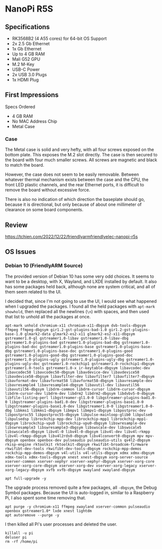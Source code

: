 # NanoPi R5S

## Specifications

- RK3568B2 (4 A55 cores) for 64-bit OS Support
- 2x 2.5 Gb Ethernet
- 1x Gb Ethernet
- Up to 4 GB RAM
- Mali G52 GPU
- M.2 M-Key
- USB-C Power
- 2x USB 3.0 Plugs
- 1x HDMI Plug

## First Impressions

Specs Ordered

- 4 GB RAM
- No MAC Address Chip
- Metal Case

### Case
The Metal case is solid and very hefty, with all four screws exposed on the bottom plate. This exposes the M.2 slot directly. The case is then secured to the board with four much smaller screws. All screws are magnetic and black to match the board.

However, the case does not seem to be easily removable. Between whatever thermal mechanism exists between the case and the CPU, the front LED plastic channels, and the rear Ethernet ports, it is difficult to remove the board without excessive force.

There is also no indication of which direction the baseplate should go, because it is directional, but only because of about one millimeter of clearance on some board components.

## Review

https://tchien.com/2022/12/22/friendlyarmfriendlyelec-nanopi-r5s

## OS Issues

### Debian 10 (FriendlyARM Source)

The provided version of Debian 10 has some very odd choices. It seems to want to be a desktop, with X, Wayland, and LXDE installed by default. It also has some packages held back, although none are system critical, and all of them seem related to the UI.

I decided that, since I'm not going to use the UI, I would see what happened when I upgraded the packages. I found all the held packages with `apt-mark showhold`, then replaced all the newlines (`\n`) with spaces, and then used that list to unhold all the packages at once.

```
apt-mark unhold chromium-x11 chromium-x11-dbgsym dvb-tools-dbgsym ffmpeg ffmpeg-dbgsym gir1.2-gst-plugins-bad-1.0 gir1.2-gst-plugins-base-1.0 glmark2-data glmark2-es2-x11 glmark2-es2-x11-dbgsym gstreamer1.0-gl gstreamer1.0-libav gstreamer1.0-libav-dbg gstreamer1.0-plugins-bad gstreamer1.0-plugins-bad-dbg gstreamer1.0-plugins-bad-doc gstreamer1.0-plugins-base gstreamer1.0-plugins-base-dbg gstreamer1.0-plugins-base-doc gstreamer1.0-plugins-good gstreamer1.0-plugins-good-dbg gstreamer1.0-plugins-good-doc gstreamer1.0-plugins-ugly gstreamer1.0-plugins-ugly-dbg gstreamer1.0-plugins-ugly-doc gstreamer1.0-rockchip1 gstreamer1.0-rockchip1-dbgsym gstreamer1.0-tools gstreamer1.0-x ir-keytable-dbgsym libavcodec-dev libavcodec58 libavcodec58-dbgsym libavdevice-dev libavdevice58 libavdevice58-dbgsym libavfilter-dev libavfilter7 libavfilter7-dbgsym libavformat-dev libavformat58 libavformat58-dbgsym libavresample-dev libavresample4 libavresample4-dbgsym libavutil-dev libavutil56 libavutil56-dbgsym libdrm-common libdrm-cursor libdrm-cursor-dbgsym libdrm-cursor-dev libdrm-dev libdrm2 libdrm2-dbgsym libdvbv5-0-dbgsym libfile-listing-perl libgstreamer-gl1.0-0 libgstreamer-plugins-bad1.0-0 libgstreamer-plugins-bad1.0-dev libgstreamer-plugins-base1.0-0 libgstreamer-plugins-base1.0-dev libgstreamer1.0-0 libgstreamer1.0-0-dbg libkms1 libkms1-dbgsym libmpv1 libmpv1-dbgsym libpostproc-dev libpostproc55 libpostproc55-dbgsym libpulse-mainloop-glib0 libpulse0 libpulsedsp librockchip-mpp-dev librockchip-mpp1 librockchip-mpp1-dbgsym librockchip-vpu0 librockchip-vpu0-dbgsym libswresample-dev libswresample3 libswresample3-dbgsym libswscale-dev libswscale5 libswscale5-dbgsym libv4l-0 libv4l-0-dbgsym libv4l-dev libv4l-rkmpp libv4l-rkmpp-dbgsym libv4l2rds0-dbgsym libv4lconvert0-dbgsym mpv mpv-dbgsym openbox openbox-dev pulseaudio pulseaudio-utils qv4l2-dbgsym rkisp-engine rktoolkit rktoolkit-dbgsym rkwifibt-broadcom-firmware rkwifibt-dev-tools rkwifibt-dev-tools-dbgsym rockchip-mpp-demos rockchip-mpp-demos-dbgsym v4l-utils v4l-utils-dbgsym xdmx xdmx-dbgsym xdmx-tools xdmx-tools-dbgsym xnest xnest-dbgsym xorg-server-source xserver-common xserver-xephyr xserver-xephyr-dbgsym xserver-xorg-core xserver-xorg-core-dbgsym xserver-xorg-dev xserver-xorg-legacy xserver-xorg-legacy-dbgsym xvfb xvfb-dbgsym xwayland xwayland-dbgsym

apt full-upgrade -y
```

The upgrade process removed quite a few packages, all `-dbgsym`, the Debug Symbol packages. Because the UI is auto-logged in, similar to a Raspberry Pi, I also spent some time removing that.

```
apt purge -y chromium-x11 ffmpeg xwayland xserver-common pulseaudio openbox gstreamer1.0* lxde xnest lightdm
apt autoremove --purge -y
```

I then killed all Pi's user processes and deleted the user.

```
killall -u pi
deluser pi
rm -rf /home/pi
```
